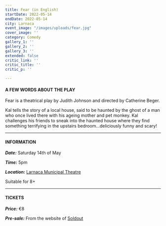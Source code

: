 ```yaml
---
title: Fear (in English)
startDate: 2022-05-14
endDate: 2022-05-14
city: Larnaca
event_image: "/images/uploads/fear.jpg"
cover_image: ''
category: Comedy
gallery_1: ''
gallery_2: ''
gallery_3: ''
extended: false
critic_link: ''
critic_title: ''
critic_p: ''

---
```

#### A FEW WORDS ABOUT THE PLAY

Fear is a theatrical play by Judith Johnson and directed by Catherine Beger.

Kal tells the story of a local house, said to be haunted by the ghost of a man who once lived there with his ageing mother and pet monkey. Kal challenges his friends to sneak into the haunted house where they find something terrifying in the upstairs bedroom...deliciously funny and scary!

***

#### INFORMATION

**_Date:_** Saturday 14th of May

**_Time:_** 5pm

**_Location:_** [Larnaca Municipal Theatre](https://www.google.com/maps/place/Municipal+Theater,+Leonida+Kioupi,+Larnaca,+Cyprus/@34.9160241,33.624356,17z/data=!3m1!4b1!4m5!3m4!1s0x14e082afaf32c615:0xfceabf5700ff20cf!8m2!3d34.9160916!4d33.6265818 "Larnaca Municipal Theatre")

Suitable for 8+

***

#### TICKETS

**_Price:_** €8

**_Pre-sale:_** From the website of [Soldout](https://www.soldoutticketbox.com/fear-little-muse-theatre-2022/?lang=en "Soldout")
